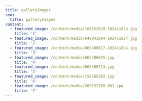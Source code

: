```yaml
---
title: galleryImages
seo:
  title: galleryImages
content:
  - featured_image: /content/media/166152829-1024x1024.jpg
    title: '1'
  - featured_image: /content/media/648943804-1024x1024.jpg
    title: '2'
  - featured_image: /content/media/665406617-1024x1024.jpg
    title: '3'
  - featured_image: /content/media/665406625.jpg
    title: '4'
  - featured_image: /content/media/665406713.jpg
    title: '5'
  - featured_image: /content/media/156265302.jpg
    title: '6'
  - featured_image: /content/media/200252788-001.jpg
    title: '7'
---
```


